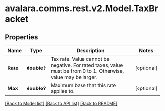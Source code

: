 
# avalara.comms.rest.v2.Model.TaxBracket

## Properties

Name | Type | Description | Notes
------------ | ------------- | ------------- | -------------
**Rate** | **double?** | Tax rate. Value cannot be negative. For rated taxes, value must be from 0 to 1. Otherwise, value may be larger. | [optional] 
**Max** | **double?** | Maximum base that this rate applies to. | [optional] 

[[Back to Model list]](../README.md#documentation-for-models)
[[Back to API list]](../README.md#documentation-for-api-endpoints)
[[Back to README]](../README.md)

